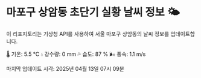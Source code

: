 
# 마포구 상암동 초단기 실황 날씨 정보 🌤️

이 리포지토리는 기상청 API를 사용하여 서울 마포구 상암동의 날씨 정보를 업데이트합니다. 

🌡️ 기온: 5.5 ℃
💧 강수량: 0 mm
💦 습도: 87 %
🌬️ 풍속: 1.1 m/s

마지막 업데이트 시각: 2025년 04월 13일 07시 09분    
